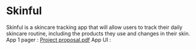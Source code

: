 # Skinful
Skinful is a skincare tracking app that will allow users to track their daily skincare routine, including the products they use and changes in their skin. </b>
App 1 pager : [Project proposal.pdf](https://github.com/TarinJahan/Skinful/files/10317193/Project.proposal.pdf)</b>
App UI :
